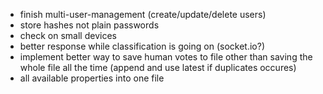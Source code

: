 - finish multi-user-management (create/update/delete users)
- store hashes not plain passwords
- check on small devices
- better response while classification is going on (socket.io?)
- implement better way to save human votes to file other than saving the whole file all the time (append and use latest if duplicates occures)
- all available properties into one file
